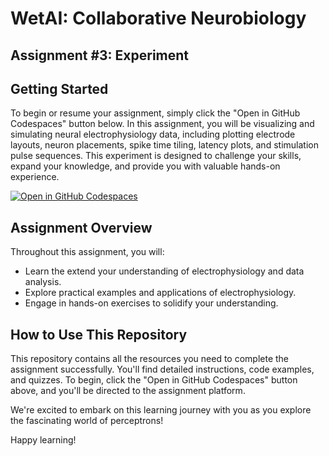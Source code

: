# WetAI: Collaborative Neurobiology
## Assignment #3: Experiment

## Getting Started

To begin or resume your assignment, simply click the "Open in GitHub Codespaces" button below. In this assignment, you will be visualizing and simulating neural electrophysiology data, including plotting electrode layouts, neuron placements, spike time tiling, latency plots, and stimulation pulse sequences. This experiment is designed to challenge your skills, expand your knowledge, and provide you with valuable hands-on experience.

[![Open in GitHub Codespaces](https://github.com/codespaces/badge.svg)](https://codespaces.new/Braingeneers-Education/WetAI-Experiment?quickstart=1)

## Assignment Overview

Throughout this assignment, you will:

- Learn the extend your understanding of electrophysiology and data analysis.
- Explore practical examples and applications of electrophysiology.
- Engage in hands-on exercises to solidify your understanding.

## How to Use This Repository

This repository contains all the resources you need to complete the assignment successfully. You'll find detailed instructions, code examples, and quizzes. To begin, click the "Open in GitHub Codespaces" button above, and you'll be directed to the assignment platform.

We're excited to embark on this learning journey with you as you explore the fascinating world of perceptrons!

Happy learning!
